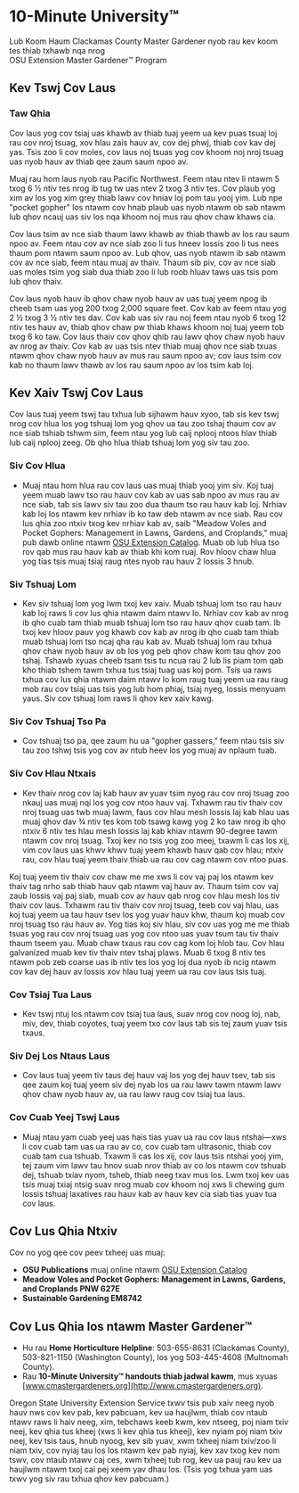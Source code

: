 # 10-Minute University™  
Lub Koom Haum Clackamas County Master Gardener nyob rau kev koom tes thiab txhawb nqa nrog  
OSU Extension Master Gardener™ Program  

## Kev Tswj Cov Laus  
### Taw Qhia  
Cov laus yog cov tsiaj uas khawb av thiab tuaj yeem ua kev puas tsuaj loj rau cov nroj tsuag, xov hlau zais hauv av, cov dej phwj, thiab cov kav dej yas. Tsis zoo li cov moles, cov laus noj tsuas yog cov khoom noj nroj tsuag uas nyob hauv av thiab qee zaum saum npoo av.  

Muaj rau hom laus nyob rau Pacific Northwest. Feem ntau ntev li ntawm 5 txog 6 ½ ntiv tes nrog ib tug tw uas ntev 2 txog 3 ntiv tes. Cov plaub yog xim av los yog xim grey thiab lawv cov hniav loj pom tau yooj yim. Lub npe "pocket gopher" los ntawm cov hnab plaub uas nyob ntawm ob sab ntawm lub qhov ncauj uas siv los nqa khoom noj mus rau qhov chaw khaws cia.  

Cov laus tsim av nce siab thaum lawv khawb av thiab thawb av los rau saum npoo av. Feem ntau cov av nce siab zoo li tus hneev lossis zoo li tus nees thaum pom ntawm saum npoo av. Lub qhov, uas nyob ntawm ib sab ntawm cov av nce siab, feem ntau muaj av thaiv. Thaum sib piv, cov av nce siab uas moles tsim yog siab dua thiab zoo li lub roob hluav taws uas tsis pom lub qhov thaiv.  

Cov laus nyob hauv ib qhov chaw nyob hauv av uas tuaj yeem npog ib cheeb tsam uas yog 200 txog 2,000 square feet. Cov kab av feem ntau yog 2 ½ txog 3 ½ ntiv tes dav. Cov kab uas siv rau noj feem ntau nyob 6 txog 12 ntiv tes hauv av, thiab qhov chaw pw thiab khaws khoom noj tuaj yeem tob txog 6 ko taw. Cov laus thaiv cov qhov qhib rau lawv qhov chaw nyob hauv av nrog av thaiv. Cov kab av uas tsis ntev thiab muaj qhov nce siab txuas ntawm qhov chaw nyob hauv av mus rau saum npoo av; cov laus tsim cov kab no thaum lawv thawb av los rau saum npoo av los tsim kab loj.  

## Kev Xaiv Tswj Cov Laus  
Cov laus tuaj yeem tswj tau txhua lub sijhawm hauv xyoo, tab sis kev tswj nrog cov hlua los yog tshuaj lom yog qhov ua tau zoo tshaj thaum cov av nce siab tshiab tshwm sim, feem ntau yog lub caij nplooj ntoos hlav thiab lub caij nplooj zeeg. Ob qho hlua thiab tshuaj lom yog siv tau zoo.  

### Siv Cov Hlua  
- Muaj ntau hom hlua rau cov laus uas muaj thiab yooj yim siv. Koj tuaj yeem muab lawv tso rau hauv cov kab av uas sab npoo av mus rau av nce siab, tab sis lawv siv tau zoo dua thaum tso rau hauv kab loj. Nrhiav kab loj los ntawm kev nrhiav ib ko taw deb ntawm av nce siab. Rau cov lus qhia zoo ntxiv txog kev nrhiav kab av, saib "Meadow Voles and Pocket Gophers: Management in Lawns, Gardens, and Croplands," muaj pub dawb online ntawm [OSU Extension Catalog](http://extension.oregonstate.edu/catalog). Muab ob lub hlua tso rov qab mus rau hauv kab av thiab khi kom ruaj. Rov hloov chaw hlua yog tias tsis muaj tsiaj raug ntes nyob rau hauv 2 lossis 3 hnub.  

### Siv Tshuaj Lom  
- Kev siv tshuaj lom yog lwm txoj kev xaiv. Muab tshuaj lom tso rau hauv kab loj raws li cov lus qhia ntawm daim ntawv lo. Nrhiav cov kab av nrog ib qho cuab tam thiab muab tshuaj lom tso rau hauv qhov cuab tam. Ib txoj kev hloov pauv yog khawb cov kab av nrog ib qho cuab tam thiab muab tshuaj lom tso ncaj qha rau kab av. Muab tshuaj lom rau txhua qhov chaw nyob hauv av ob los yog peb qhov chaw kom tau qhov zoo tshaj. Tshawb xyuas cheeb tsam tsis tu ncua rau 2 lub lis piam tom qab kho thiab tshem tawm txhua tus tsiaj tuag uas koj pom. Tsis ua raws txhua cov lus qhia ntawm daim ntawv lo kom raug tuaj yeem ua rau raug mob rau cov tsiaj uas tsis yog lub hom phiaj, tsiaj nyeg, lossis menyuam yaus. Siv cov tshuaj lom raws li qhov kev xaiv kawg.  

### Siv Cov Tshuaj Tso Pa  
- Cov tshuaj tso pa, qee zaum hu ua "gopher gassers," feem ntau tsis siv tau zoo tshwj tsis yog cov av ntub heev los yog muaj av nplaum tuab.  

### Siv Cov Hlau Ntxais  
- Kev thaiv nrog cov laj kab hauv av yuav tsim nyog rau cov nroj tsuag zoo nkauj uas muaj nqi los yog cov ntoo hauv vaj. Txhawm rau tiv thaiv cov nroj tsuag uas twb muaj lawm, faus cov hlau mesh lossis laj kab hlau uas muaj qhov dav ¾ ntiv tes kom tob tsawg kawg yog 2 ko taw nrog ib qho ntxiv 6 ntiv tes hlau mesh lossis laj kab khiav ntawm 90-degree tawm ntawm cov nroj tsuag. Txoj kev no tsis yog zoo meej, txawm li cas los xij, vim cov laus uas khwv khwv tuaj yeem khawb hauv qab cov hlau; ntxiv rau, cov hlau tuaj yeem thaiv thiab ua rau cov cag ntawm cov ntoo puas.  

Koj tuaj yeem tiv thaiv cov chaw me me xws li cov vaj paj los ntawm kev thaiv tag nrho sab thiab hauv qab ntawm vaj hauv av. Thaum tsim cov vaj zaub lossis vaj paj siab, muab cov av hauv qab nrog cov hlau mesh los tiv thaiv cov laus. Txhawm rau tiv thaiv cov nroj tsuag, teeb cov vaj hlau, uas koj tuaj yeem ua tau hauv tsev los yog yuav hauv khw, thaum koj muab cov nroj tsuag tso rau hauv av. Yog tias koj siv hlau, siv cov uas yog me me thiab tsuas yog rau cov nroj tsuag uas yog cov ntoo uas yuav tsum tau tiv thaiv thaum tseem yau. Muab chaw txaus rau cov cag kom loj hlob tau. Cov hlau galvanized muab kev tiv thaiv ntev tshaj plaws. Muab 6 txog 8 ntiv tes ntawm pob zeb coarse uas ib ntiv tes los yog loj dua nyob ib ncig ntawm cov kav dej hauv av lossis xov hlau tuaj yeem ua rau cov laus tsis tuaj.  

### Cov Tsiaj Tua Laus  
- Kev tswj ntuj los ntawm cov tsiaj tua laus, suav nrog cov noog loj, nab, miv, dev, thiab coyotes, tuaj yeem txo cov laus tab sis tej zaum yuav tsis txaus.  

### Siv Dej Los Ntaus Laus  
- Cov laus tuaj yeem tiv taus dej hauv vaj los yog dej hauv tsev, tab sis qee zaum koj tuaj yeem siv dej nyab los ua rau lawv tawm ntawm lawv qhov chaw nyob hauv av, ua rau lawv raug cov tsiaj tua laus.  

### Cov Cuab Yeej Tswj Laus  
- Muaj ntau yam cuab yeej uas hais tias yuav ua rau cov laus ntshai—xws li cov cuab tam uas ua rau av co, cov cuab tam ultrasonic, thiab cov cuab tam cua tshuab. Txawm li cas los xij, cov laus tsis ntshai yooj yim, tej zaum vim lawv tau hnov suab nrov thiab av co los ntawm cov tshuab dej, tshuab txiav nyom, tsheb, thiab neeg txav mus los. Lwm txoj kev uas tsis muaj txiaj ntsig suav nrog muab cov khoom noj xws li chewing gum lossis tshuaj laxatives rau hauv kab av hauv kev cia siab tias yuav tua cov laus.  

## Cov Lus Qhia Ntxiv  
Cov no yog qee cov peev txheej uas muaj:  
- **OSU Publications** muaj online ntawm [OSU Extension Catalog](https://catalog.extension.oregonstate.edu/)  
- **Meadow Voles and Pocket Gophers: Management in Lawns, Gardens, and Croplands PNW 627E**  
- **Sustainable Gardening EM8742**  

## Cov Lus Qhia los ntawm Master Gardener™  
- Hu rau **Home Horticulture Helpline**: 503-655-8631 (Clackamas County), 503-821-1150 (Washington County), los yog 503-445-4608 (Multnomah County).  
- Rau **10-Minute University™ handouts thiab jadwal kawm**, mus xyuas [www.cmastergardeners.org](http://www.cmastergardeners.org).  

Oregon State University Extension Service txwv tsis pub xaiv neeg nyob hauv nws cov kev pab, kev pabcuam, kev ua haujlwm, thiab cov ntaub ntawv raws li haiv neeg, xim, tebchaws keeb kwm, kev ntseeg, poj niam txiv neej, kev qhia tus kheej (xws li kev qhia tus kheej), kev nyiam poj niam txiv neej, kev tsis taus, hnub nyoog, kev sib yuav, xwm txheej niam txiv/zoo li niam txiv, cov nyiaj tau los los ntawm kev pab nyiaj, kev xav txog kev nom tswv, cov ntaub ntawv caj ces, xwm txheej tub rog, kev ua pauj rau kev ua haujlwm ntawm txoj cai pej xeem yav dhau los. (Tsis yog txhua yam uas txwv yog siv rau txhua qhov kev pabcuam.)
